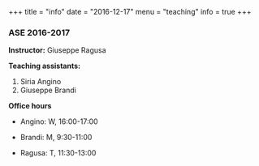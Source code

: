 +++
title = "info"
date = "2016-12-17"
menu = "teaching"
info = true
+++

### ASE 2016-2017

**Instructor:** Giuseppe Ragusa

**Teaching assistants:**

1. Siria Angino
2. Giuseppe Brandi

**Office hours**

- Angino: W, 16:00-17:00

- Brandi: M, 9:30-11:00

- Ragusa: T, 11:30-13:00
